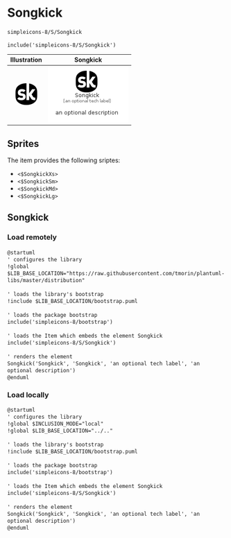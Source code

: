 # Songkick


```text
simpleicons-8/S/Songkick
```

```text
include('simpleicons-8/S/Songkick')
```



| Illustration | Songkick |
| :---: | :---: |
| ![illustration for Illustration](../../simpleicons-8/S/Songkick.png) | ![illustration for Songkick](../../simpleicons-8/S/Songkick.Local.png) |



## Sprites
The item provides the following sriptes:

- `<$SongkickXs>`
- `<$SongkickSm>`
- `<$SongkickMd>`
- `<$SongkickLg>`





## Songkick

### Load remotely
```plantuml
@startuml
' configures the library
!global $LIB_BASE_LOCATION="https://raw.githubusercontent.com/tmorin/plantuml-libs/master/distribution"

' loads the library's bootstrap
!include $LIB_BASE_LOCATION/bootstrap.puml

' loads the package bootstrap
include('simpleicons-8/bootstrap')

' loads the Item which embeds the element Songkick
include('simpleicons-8/S/Songkick')

' renders the element
Songkick('Songkick', 'Songkick', 'an optional tech label', 'an optional description')
@enduml
```

### Load locally
```plantuml
@startuml
' configures the library
!global $INCLUSION_MODE="local"
!global $LIB_BASE_LOCATION="../.."

' loads the library's bootstrap
!include $LIB_BASE_LOCATION/bootstrap.puml

' loads the package bootstrap
include('simpleicons-8/bootstrap')

' loads the Item which embeds the element Songkick
include('simpleicons-8/S/Songkick')

' renders the element
Songkick('Songkick', 'Songkick', 'an optional tech label', 'an optional description')
@enduml
```

